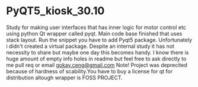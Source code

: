 # PyQT5_kiosk_30.10
Study for making user interfaces that has inner logic for motor control etc using python Qt wrapper called pyqt. 
Main code base finished that uses stack layout.
Run the snippet you have to add Pyqt5 package. Unfortunately i didn't created a virtual package.
Despite an internal study it has not necessity to share but maybe one day this becomes handy.
I know there is huge amount of empty info holes in readme but feel free to ask directly to me pull req or email gokay.ceng@gmail.com
Note! Project was deprecited because of hardness of scability.You have to buy a license for qt for distribution altough wrapper is FOSS PROJECT.
